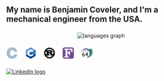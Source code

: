 <h2 align="left">My name is Benjamin Coveler, and I'm a mechanical engineer from the USA.</h2>

###

<div align="center">
  <!-- GitHub Stats Card (optional) -->
  <!-- <img src="https://github-readme-stats.vercel.app/api?username=SpeedyTurtle599&show_icons=true&include_all_commits=true&count_private=true&theme=radical&hide_border=false" height="150" alt="stats graph" /> -->

  <!-- Top Languages Card -->
  <img src="https://github-readme-stats.vercel.app/api/top-langs?username=SpeedyTurtle599&layout=compact&card_width=1024&langs_count=10&theme=github_dark&hide_border=false" height="512" alt="languages graph" />
</div>

###

<div align="left">
  <!-- Core Languages -->
  <img src="https://github.com/devicons/devicon/blob/v2.17.0/icons/c/c-original.svg" height="30" alt="C logo" />
  <img width="12" />
  <img src="https://github.com/devicons/devicon/blob/v2.17.0/icons/cplusplus/cplusplus-original.svg" height="30" alt="C++ logo" />
  <img width="12" />
  <img src="https://github.com/devicons/devicon/blob/v2.17.0/icons/rust/rust-original.svg" height="30" alt="Rust logo" />
  <img width="12" />
  <img src="https://github.com/devicons/devicon/blob/v2.17.0/icons/fortran/fortran-original.svg" height="30" alt="Fortran logo" />
  <img width="12" />
  <img src="https://github.com/devicons/devicon/blob/v2.17.0/icons/aarch64/aarch64-original.svg" height="30" alt="aarch64-asm logo" />
  <img width="12" />
</div>

###

<div align="left">
  <a href="https://www.linkedin.com/in/benjamin-coveler/" target="_blank">
    <img src="https://img.shields.io/static/v1?message=LinkedIn&logo=linkedin&label=&color=0077B5&logoColor=white&labelColor=&style=for-the-badge" height="35" alt="LinkedIn logo" />
  </a>
</div>

###
